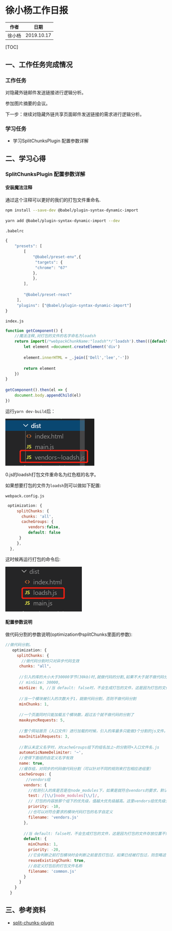 # 徐小杨工作日报

| 作者   | 日期       |
| ------ | ---------- |
| 徐小杨 | 2019.10.17 |

[TOC]

## 一、工作任务完成情况

### 工作任务

对隐藏外链邮件发送链接进行逻辑分析。

参加图片摘要的会议。

下一步：继续对隐藏外链共享页面邮件发送链接的需求进行逻辑分析。

### 学习任务

- 学习SplitChunksPlugin 配置参数详解

## 二、学习心得

### SplitChunksPlugin 配置参数详解

#### 安装魔法注释

通过这个注释可以更好的我们的打包文件重命名.

```bash
npm install --save-dev @babel/plugin-syntax-dynamic-import

yarn add @babel/plugin-syntax-dynamic-import --dev
```

`.babelrc`

```js
{
    "presets": [
        [
            "@babel/preset-env",{
             "targets": {
             "chrome": "67"           
            },             
            },
        ],
        
        "@babel/preset-react"
     ],
     "plugins": ["@babel/plugin-syntax-dynamic-import"]
}
```



`index.js`

```js
function getComponent() {
    //魔法注释,对打包的文件的名字命名为loadsh
    return import(/*webpackChunkName:"loadsh"*/'loadsh').then(({default:_})=>{
        let element =document.createElement('div')

        element.innerHTML = _.join(['Dell','lee','-'])

        return element
    })
}

getComponent().then(el => {
    document.body.appendChild(el)
})
```

运行`yarn dev-build`后：

![1571317289423](img/1571317289423.png)

0.js的loadsh打包文件重命名为红色框的名字。

如果想要打包的文件为`loadsh`则可以做如下配置:

`webpack.config.js`

```js
 optimization: {
     splitChunks: {
       chunks: 'all',
       cacheGroups: {   
          vendors:false,
          default: false
      }
     },
  },
```

这时候再运行打包的命令后:

![1571317906467](img/1571317906467.png)

#### 配置参数说明

做代码分割的参数说明(optimization中splitChunks里面的参数):

```js
//做代码分割。
   optimization: { 
     splitChunks: {
       //做代码分割时只对异步代码生效
      chunks: "all",

      //引入的库的大小大于30000字节(30kb)时,就做代码的分割,如果不大于就不做代码分割.
      // minSize: 30000,
      minSize: 0, //当 default: false时，不会生成打包的文件，这是因为打包的文件存放位置不知道放哪儿，所以不会生成。当不为false且default中的minChunks小于2时，就会对引入模块进行打包放在default~main.js中
      
      //当一个模块被引入的次数大于1，就做代码分割，否则不做代码分割
      minChunks: 1,

      //一个页面同时只能加载五个模块数，超过五个就不做代码的分割了
      maxAsyncRequests: 5,

      //整个网站首页（入口文件）进行加载的时候，引入的库最多只能做3个分割的js文件。
      maxInitialRequests: 3,

      //默认未定义名字时，对cacheGroups组下的组名加上~的分割符+入口文件名.js
      automaticNameDelimiter: '~',
      //使得下面组的自定义名字有效
      name: true,
      //缓存组，对同步的代码做代码分割（可以针对不同的规则来打包相应进组里）
      cacheGroups: {
         //vendors组
        vendors: {
          //检测引入的库是否是在node_modules下，如果是就符合vendors的要求，默认打包后生成的文件就以vodors~开头的文件（vendors~main）。
          test: /[\\/]node_modules[\\/]/,
          // 打包的内容放那个组下的优先级，值越大优先级越高。这里vendors组优先级大于default组。
          priority: -10,
          //也可以对符合要求的模块代码打包的名字自定义
          filename: 'vendors.js'
        },

        //当 default: false时，不会生成打包的文件，这是因为打包的文件存放位置不知道放哪儿，所以不会生成。当不为false且default中的minChunks小于2时，就会对引入模块进行打包放在default~main.js中
        default: {
          minChunks: 1,
          priority: -20,
          //它会判断之前打包模块时会判断之前是否打包过，如果已经被打包过，则忽略这个模块。如果没有打包过，就对该模块进行打包处理。
          reuseExistingChunk: true,
          //自定义打包后的打包文件名称
          filename: 'common.js'
        }
      }
    }
  }
```

## 三、参考资料

- [split-chunks-plugin]( https://www.webpackjs.com/plugins/split-chunks-plugin/ )

